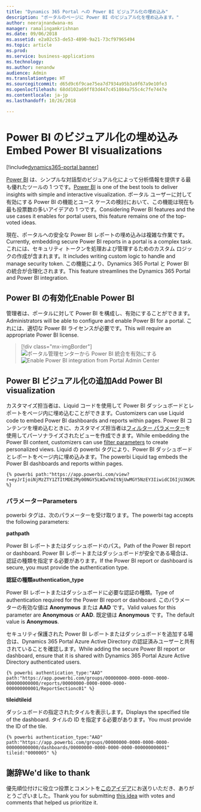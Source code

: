 ```yaml
---
title: "Dynamics 365 Portal への Power BI ビジュアル化の埋め込み"
description: "ポータルのページに Power BI のビジュアル化を埋め込みます。"
author: neerajnandwana-ms
manager: ramalingamkrishnan
ms.date: 09/06/2018
ms.assetid: e2a02c53-de53-4890-9a21-73cf97965494
ms.topic: article
ms.prod: 
ms.service: business-applications
ms.technology: 
ms.author: nenandw
audience: Admin
ms.translationtype: HT
ms.sourcegitcommit: d65d9c6f9cae75ea7d7934a95b3a9f67a9e10fe3
ms.openlocfilehash: 68dd102a69ff83d447c451084a755c4c7fe7447e
ms.contentlocale: ja-jp
ms.lasthandoff: 10/26/2018

---
```

# <a name="embed-power-bi-visualizations"></a><span data-ttu-id="b9211-103">Power BI のビジュアル化の埋め込み</span><span class="sxs-lookup"><span data-stu-id="b9211-103">Embed Power BI visualizations</span></span>

[!include[dynamics365-portal banner](../../includes/dynamics365-portal.md)]

<span data-ttu-id="b9211-104">[Power BI](https://powerbi.microsoft.com) は、シンプルな対話型のビジュアル化によって分析情報を提供する最も優れたツールの 1 つです。</span><span class="sxs-lookup"><span data-stu-id="b9211-104">[Power BI](https://powerbi.microsoft.com) is one of the best tools to deliver insights with simple and interactive visualization.</span></span> <span data-ttu-id="b9211-105">ポータル ユーザーに対して有効にする Power BI の機能とユース ケースの検討において、この機能は現在も最も投票数の多いアイデアの 1 つです。</span><span class="sxs-lookup"><span data-stu-id="b9211-105">Considering Power BI features and the use cases it enables for portal users, this feature remains one of the top-voted ideas.</span></span>

<span data-ttu-id="b9211-106">現在、ポータルへの安全な Power BI レポートの埋め込みは複雑な作業です。</span><span class="sxs-lookup"><span data-stu-id="b9211-106">Currently, embedding secure Power BI reports in a portal is a complex task.</span></span> <span data-ttu-id="b9211-107">これには、セキュリティ トークンを処理および管理するためのカスタム ロジックの作成が含まれます。</span><span class="sxs-lookup"><span data-stu-id="b9211-107">It includes writing custom logic to handle and manage security token.</span></span> <span data-ttu-id="b9211-108">この機能により、Dynamics 365 Portal と Power BI の統合が合理化されます。</span><span class="sxs-lookup"><span data-stu-id="b9211-108">This feature streamlines the Dynamics 365 Portal and Power BI integration.</span></span> 

## <a name="enable-power-bi"></a><span data-ttu-id="b9211-109">Power BI の有効化</span><span class="sxs-lookup"><span data-stu-id="b9211-109">Enable Power BI</span></span>

<span data-ttu-id="b9211-110">管理者は、ポータルに対して Power BI を構成し、有効にすることができます。</span><span class="sxs-lookup"><span data-stu-id="b9211-110">Administrators will be able to configure and enable Power BI for a portal.</span></span> <span data-ttu-id="b9211-111">これには、適切な Power BI ライセンスが必要です。</span><span class="sxs-lookup"><span data-stu-id="b9211-111">This will require an appropriate Power BI license.</span></span>

>[!div class="mx-imgBorder"]
><span data-ttu-id="b9211-112">![ポータル管理センターから Power BI 統合を有効にする](media/PBI_Admin_Center_EnablePBI.png "ポータル管理センターから Power BI 統合を有効にする")</span><span class="sxs-lookup"><span data-stu-id="b9211-112">![Enable Power BI integration from Portal Admin Center](media/PBI_Admin_Center_EnablePBI.png "Enable Power BI integration from Portal Admin Center")</span></span>

## <a name="add-power-bi-visualization"></a><span data-ttu-id="b9211-113">Power BI ビジュアル化の追加</span><span class="sxs-lookup"><span data-stu-id="b9211-113">Add Power BI visualization</span></span>

<span data-ttu-id="b9211-114">カスタマイズ担当者は、Liquid コードを使用して Power BI ダッシュボードとレポートをページ内に埋め込むことができます。</span><span class="sxs-lookup"><span data-stu-id="b9211-114">Customizers can use Liquid code to embed Power BI dashboards and reports within pages.</span></span> <span data-ttu-id="b9211-115">Power BI コンテンツを埋め込むときに、カスタマイズ担当者は[フィルター パラメーター](https://docs.microsoft.com/power-bi/service-url-filters)を使用してパーソナライズされたビューを作成できます。</span><span class="sxs-lookup"><span data-stu-id="b9211-115">While embedding the Power BI content, customizers can use [filter parameters](https://docs.microsoft.com/power-bi/service-url-filters) to create personalized views.</span></span> <span data-ttu-id="b9211-116">Liquid の powerbi タグにより、Power BI ダッシュボードとレポートをページ内に埋め込みます。</span><span class="sxs-lookup"><span data-stu-id="b9211-116">The powerbi Liquid tag embeds the Power BI dashboards and reports within pages.</span></span>

```
{% powerbi path:"https://app.powerbi.com/view?r=eyJrIjoiNjMzZTY1ZTItMDE2My00NGY5LWIwYmItNjUwMGY5NzEY3IiwidCI6IjU3NGMzZTU2LTQ5MjQtNDAwNC1hZDFhLWQ4NDI3ZTdkYjI0MSiOjZ9" %}
```

### <a name="parameters"></a><span data-ttu-id="b9211-117">パラメーター</span><span class="sxs-lookup"><span data-stu-id="b9211-117">Parameters</span></span>

<span data-ttu-id="b9211-118">powerbi タグは、次のパラメーターを受け取ります。</span><span class="sxs-lookup"><span data-stu-id="b9211-118">The powerbi tag accepts the following parameters:</span></span>

<span data-ttu-id="b9211-119">**path**</span><span class="sxs-lookup"><span data-stu-id="b9211-119">**path**</span></span>

<span data-ttu-id="b9211-120">Power BI レポートまたはダッシュボードのパス。</span><span class="sxs-lookup"><span data-stu-id="b9211-120">Path of the Power BI report or dashboard.</span></span> <span data-ttu-id="b9211-121">Power BI レポートまたはダッシュボードが安全である場合は、認証の種類を指定する必要があります。</span><span class="sxs-lookup"><span data-stu-id="b9211-121">If the Power BI report or dashboard is secure, you must provide the authentication type.</span></span>

<span data-ttu-id="b9211-122">**認証の種類**</span><span class="sxs-lookup"><span data-stu-id="b9211-122">**authentication_type**</span></span>

<span data-ttu-id="b9211-123">Power BI レポートまたはダッシュボードに必要な認証の種類。</span><span class="sxs-lookup"><span data-stu-id="b9211-123">Type of authentication required for the Power BI report or dashboard.</span></span> <span data-ttu-id="b9211-124">このパラメーターの有効な値は **Anonymous** または **AAD** です。</span><span class="sxs-lookup"><span data-stu-id="b9211-124">Valid values for this parameter are **Anonymous** or **AAD**.</span></span> <span data-ttu-id="b9211-125">既定値は **Anonymous** です。</span><span class="sxs-lookup"><span data-stu-id="b9211-125">The default value is **Anonymous**.</span></span>

<span data-ttu-id="b9211-126">セキュリティ保護された Power BI レポートまたはダッシュボードを追加する場合は、Dynamics 365 Portal Azure Active Directory の認証済みユーザーと共有されていることを確認します。</span><span class="sxs-lookup"><span data-stu-id="b9211-126">While adding the secure Power BI report or dashboard, ensure that it is shared with Dynamics 365 Portal Azure Active Directory authenticated users.</span></span> 

```
{% powerbi authentication_type:"AAD" path:"https://app.powerbi.com/groups/00000000-0000-0000-0000-000000000000/reports/00000000-0000-0000-0000-000000000001/ReportSectionc01" %}
```

<span data-ttu-id="b9211-127">**tileid**</span><span class="sxs-lookup"><span data-stu-id="b9211-127">**tileid**</span></span>

<span data-ttu-id="b9211-128">ダッシュボードの指定されたタイルを表示します。</span><span class="sxs-lookup"><span data-stu-id="b9211-128">Displays the specified tile of the dashboard.</span></span> <span data-ttu-id="b9211-129">タイルの ID を指定する必要があります。</span><span class="sxs-lookup"><span data-stu-id="b9211-129">You must provide the ID of the tile.</span></span>

```
{% powerbi authentication_type:"AAD" path:"https://app.powerbi.com/groups/00000000-0000-0000-0000-000000000000/dashboards/00000000-0000-0000-0000-000000000001" tileid:"0000005" %}
```




<!--
### Who uses this feature
This feature is intended for end users and customizers. A customizer must configure Power BI in a portal to use this feature.
### License required
For Power BI configuration and content authoring, customers or administrators will need an appropriate Power BI license.
### Setup required
This feature must be configured and enabled in a portal by an administrator. 
## Status
### Development status
Generally available
#### Target timeframe
October 2018
### Availability
Cloud
### Regional availability
This feature will be available globally. 
-->

## <a name="wed-like-to-thank"></a><span data-ttu-id="b9211-130">謝辞</span><span class="sxs-lookup"><span data-stu-id="b9211-130">We'd like to thank</span></span>

<span data-ttu-id="b9211-131">優先順位付けに役立つ投票とコメントを[このアイデア](https://experience.dynamics.com/ideas/idea/?ideaid=76fe3c62-62ea-e611-80c1-00155d460d59)にお送りいただき、ありがとうございました。</span><span class="sxs-lookup"><span data-stu-id="b9211-131">Thank you for submitting [this idea](https://experience.dynamics.com/ideas/idea/?ideaid=76fe3c62-62ea-e611-80c1-00155d460d59) with votes and comments that helped us prioritize it.</span></span>

